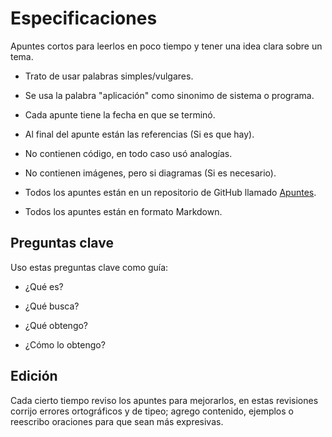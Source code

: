 # Especificaciones  

Apuntes cortos para leerlos en poco tiempo y tener una idea clara sobre un tema.

* Trato de usar palabras simples/vulgares.

* Se usa la palabra "aplicación" como sinonimo de sistema o programa.

* Cada apunte tiene la fecha en que se terminó.

* Al final del apunte están las referencias (Si es que hay).

* No contienen código, en todo caso usó analogías.

* No contienen imágenes, pero si diagramas (Si es necesario).

* Todos los apuntes están en un repositorio de GitHub llamado [Apuntes](https://github.com/CiroMirkin/Apuntes/).

* Todos los apuntes están en formato Markdown.

## Preguntas clave

Uso estas preguntas clave como guía:

* ¿Qué es?

* ¿Qué busca?

* ¿Qué obtengo?

* ¿Cómo lo obtengo?

## Edición

Cada cierto tiempo reviso los apuntes para mejorarlos, en estas revisiones corrijo errores ortográficos y de tipeo; agrego contenido, ejemplos o reescribo oraciones para que sean más expresivas.

